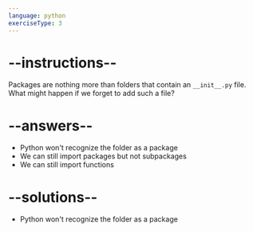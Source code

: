 ```yaml
---
language: python
exerciseType: 3
---
```


# --instructions--

Packages are nothing more than folders that contain an `__init__.py` file.
What might happen if we forget to add such a file?

# --answers--

- Python won't recognize the folder as a package
- We can still import packages but not subpackages
- We can still import functions

# --solutions--

- Python won't recognize the folder as a package
